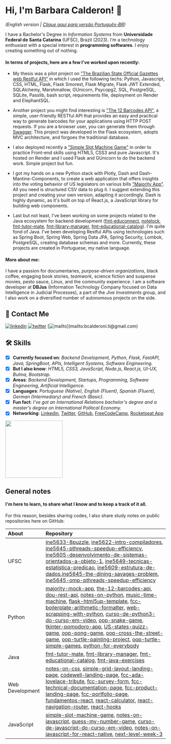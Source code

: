 
# Hi, I'm Barbara Calderon! 👋

_(English version | [Clique aqui para versão Português-BR](https://github.com/barbaracalderon/barbaracalderon-pt/blob/main/README.md))_

I have a Bachelor's Degree in *Information Systems* from __Universidade Federal de Santa Catarina__ (UFSC), Brazil (2023). I'm a technology enthusiast with a special interest in __programming softwares__. I enjoy creating something out of nothing. 

#### In terms of projects, here are a few I've worked upon recently:

- My thesis was a pilot project on ["The Brazilian State Official Gazettes web Restful API"](https://github.com/barbaracalderon/dou-rest-api) in which I used the following techs: Python, Javascript, CSS, HTML, Flask, Flask Smorest, Flask Migrate, Flask JWT Extended, SQLAlchemy, Marshmallow, GUnicorn, Psycopg2, SQL, PostgreSQL, SQLite, Passlib, bash script, requirements file, deployment on Render and ElephantSQL.

- Another project you might find interesting is ["The 12 Barcodes API"](https://github.com/barbaracalderon/the-12-barcodes-api), a simple, user-friendly RESTful API that provides an easy and practical way to generate barcodes for your applications using HTTP POST requests. If you are a browser user, you can generate them through [Swagger](https://the-12-barcodes-api.onrender.com/swagger-ui). This project was developed in the Flask ecosystem, adopts MVC architecture, and forgoes the traditional database.

- I also deployed recently a ["Simple Slot Machine Game"](https://github.com/barbaracalderon/simple-slot-machine-game) in order to practice Front-end skills using HTML5, CSS3 and pure Javascript. It's hosted on Render and I used Flask and GUnicorn to do the backend work. Simple project but fun.

- I got my hands on a new Python stack with Plotly, Dash and Dash-Mantine-Components, to create a web application that offers insights into the voting behavior of US legislators on various bills ["Majority App"](https://github.com/barbaracalderon/majority-mock-app). All you need is structured CSV data to plug it. I suggest extending this project and creating your own version, adapting it accordingly. Dash is highly dynamic, as it's built on top of React.js, a JavaScript library for building web components.

- Last but not least, I've been working on some projects related to the Java ecosystem for backend development ([fmt-educonnect](https://github.com/barbaracalderon/fmt-educonnect), [notelock](https://github.com/barbaracalderon/notelock), [fmt-tutor-mate](https://github.com/barbaracalderon/fmt-tutor-mate), [fmt-library-manager](https://github.com/barbaracalderon/fmt-library-manager), [fmt-educational-catalog](https://github.com/barbaracalderon/fmt-educational-catalog)). I'm quite fond of Java. I've been developing Restful APIs using technologies such as Spring Boot, Spring Web, Spring Data JPA, Spring Security, Lombok, PostgreSQL, creating database schemas and more. Currently, these projects are created in Portuguese, my native language.

#### More about me:

I have a passion for documentaries, *purpose-driven organizations*, black coffee, engaging book stories, *teamwork*, science fiction and suspense movies, pesto sauce, *Linux*, and the community experience. I am a software developer at **DBJus** (Information Technology Company focused on Data Intelligence in Judicial Processes), a part of the *Jive Investments* group, and I also work on a diversified number of autonomous projects on the side.

## 🔗 Contact Me

[![linkedin](https://img.shields.io/badge/linkedin-0A66C2?style=for-the-badge&logo=linkedin&logoColor=white)](https://www.linkedin.com/in/barbaracalderondev)
[![twitter](https://img.shields.io/badge/twitter-1DA1F2?style=for-the-badge&logo=twitter&logoColor=white)](https://twitter.com/bederoni)
[![mailto](https://img.shields.io/badge/email-%23BB001B.svg?&style=for-the-badge&logo=gmail&logoColor=white?")](mailto:bcalderoni.ti@gmail.com)

## 🛠 Skills
- [x] **Currently focused on**: *Backend Development, Python, Flask, FastAPI, Java, SpringBoot, APIs, Intelligent Systems, Software Engineering.*
- [x] **But I also know**: *HTML5, CSS3, JavaScript, Node.js, React.js, UI-UX, Bulma, Bootstrap.*
- [x] **Areas**: *Backend Development, Startups, Programming, Software Engineering, Artificial Intelligence.*
- [x] **Languages**: *Portuguese (Native), English (Fluent), Spanish (Fluent), German (Intermediary) and French (Basic).*
- [x] **Fun fact**: *I've got an International Relations bachelor's degree and a master's degree on International Political Economy.*
- [x] **Networking**: [Linkedin](https://linkedin.com/in/bcalderoni), [Twitter](https://twitter.com/bederoni), [GitHub](https://github.com/barbaracalderon),  [FreeCodeCamp](https://www.freecodecamp.org/fcc8ff5faa1-d589-4ed4-9a0e-ca6e09b6d678), [Rocketseat App](https://app.rocketseat.com.br/me/barbara-calderon-00405)

<p>
<img height="180em" src="https://github-readme-stats-sigma-five.vercel.app/api/top-langs/?username=barbaracalderon&layout=compact"/>
</p>

## General notes

#### I'm here to learn, to share what I know and to keep a track of it all.
For this reason, besides sharing codes, I also share study notes on public repositories here on GitHub:

About | Repository
:------| :--------------------
UFSC | [ine5633-8puzzle](https://github.com/barbaracalderon/ine5633-8puzzle), [ine5622-intro-compiladores](https://github.com/barbaracalderon/ine5622-intro-compiladores), [ine5645-pthreads-speedup-efficiency](https://github.com/barbaracalderon/ine5645-pthreads-speedup-efficiency), [ine5605-desenvolvimento-de-sistemas-orientados-a-objeto-1](https://github.com/barbaracalderon/ine5605-desenvolvimento-de-sistemas-orientados-a-objeto-1), [ine5649-tecnicas-estatistica-predicao](https://github.com/barbaracalderon/ine5649-tecnicas-estatistica-predicao), [ine5609-estrutura-de-dados](https://github.com/barbaracalderon/ine5609-estrutura-de-dados),[ine5645-the-dining-savages-problem](https://github.com/barbaracalderon/ine5645-the-dining-savages-problem), [ine5645-omp-pthreads-speedup-efficiency](https://github.com/barbaracalderon/ine5645-omp-pthreads-speedup-efficiency)
Python| [majority-mock-app](https://github.com/barbaracalderon/majority-mock-app), [the-12-barcodes-api](https://github.com/barbaracalderon/the-12-barcodes-api), [dou-rest-api](https://github.com/barbaracalderon/dou-rest-api),  [notes-on-python](https://github.com/barbaracalderon/notes-on-python), [music-time-machine](https://github.com/barbaracalderon/music-time-machine-spotify), [flask-html5up-template](https://github.com/barbaracalderon/flask-html5up-template), [fcc-boilerplate-arithmetic-formatter](https://github.com/barbaracalderon/fcc-boilerplate-arithmetic-formatter), [web-scrapping-with-python](https://github.com/barbaracalderon/web-scrapping-with-python), [curso-de-python3-do-curso-em-video](https://github.com/barbaracalderon/curso-de-python3-do-curso-em-video), [oop-snake-game](https://github.com/barbaracalderon/oop-snake-game), [tkinter-pomodoro-app](https://github.com/barbaracalderon/tkinter-pomodoro-app), [US-states-quizz-game](https://github.com/barbaracalderon/US-states-quizz-game), [oop-pong-game](https://github.com/barbaracalderon/oop-pong-game), [oop-cross-the-street-game](https://github.com/barbaracalderon/oop-cross-the-street-game), [oop-turtle-painting-project](https://github.com/barbaracalderon/oop-turtle-painting-project), [oop-turtle-simple-games](https://github.com/barbaracalderon/oop-turtle-simple-games), [python-for-everybody](https://github.com/barbaracalderon/python-for-everybody)
Java | [fmt-tutor-mate](https://github.com/barbaracalderon/fmt-tutor-mate), [fmt-library-manager](https://github.com/barbaracalderon/fmt-library-manager), [fmt-educational-catalog](https://github.com/barbaracalderon/fmt-educational-catalog), [fmt-java-exercises](https://github.com/barbaracalderon/fmt-java-exercises)
Web Development| [notes-on-css](https://github.com/barbaracalderon/notes-on-css), [simple-grid-layout-landing-page](https://github.com/barbaracalderon/simple-grid-layout-landing-page), [codewell-landing-page](https://github.com/barbaracalderon/codewell-landing-page), [fcc-ada-lovelace-tribute](https://github.com/barbaracalderon/fcc-ada-lovelace-tribute), [fcc-survey-form](https://github.com/barbaracalderon/fcc-survey-form), [fcc-technical-documentation-page](https://github.com/barbaracalderon/fcc-technical-documentation-page), [fcc-product-landing-page](https://github.com/barbaracalderon/fcc-product-landing-page), [fcc-portfolio-page](https://github.com/barbaracalderon/fcc-personal-portfolio), [fundamentos-react](https://github.com/barbaracalderon/fundamentos-react), [react-calculator](https://github.com/barbaracalderon/react-calculator), [react-navigation-router](https://github.com/barbaracalderon/react-navigation-router), [react-hooks](https://github.com/barbaracalderon/react-hooks)
JavaScript| [simple-slot-machine-game](https://github.com/barbaracalderon/simple-slot-machine-game), [notes-on-javascript](https://github.com/barbaracalderon/notes-on-javascript),  [guess-my-number-game](https://github.com/barbaracalderon/guess-my-number-game), [curso-de-javascript-do-curso-em-video](https://github.com/barbaracalderon/curso-de-javascript-do-curso-em-video), [notes-on-javascript-for-react-native](https://github.com/barbaracalderon/notes-on-javascript-for-react-native), [next-level-week-3](https://github.com/barbaracalderon/next-level-week-3)

